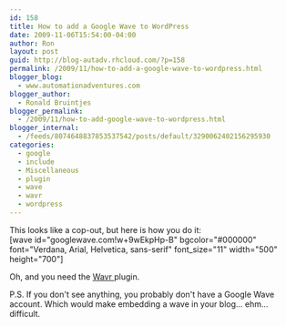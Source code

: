 ```yaml
---
id: 158
title: How to add a Google Wave to WordPress
date: 2009-11-06T15:54:00-04:00
author: Ron
layout: post
guid: http://blog-autadv.rhcloud.com/?p=158
permalink: /2009/11/how-to-add-a-google-wave-to-wordpress.html
blogger_blog:
  - www.automationadventures.com
blogger_author:
  - Ronald Bruintjes
blogger_permalink:
  - /2009/11/how-to-add-google-wave-to-wordpress.html
blogger_internal:
  - /feeds/8074648837853537542/posts/default/3290062402156295930
categories:
  - google
  - include
  - Miscellaneous
  - plugin
  - wave
  - wavr
  - wordpress
---
```

This looks like a cop-out, but here is how you do it:  
<a name='more'></a>[wave id="googlewave.com!w+9wEkpHp-B" bgcolor="#000000" font="Verdana, Arial, Helvetica, sans-serif" font_size="11" width="500" height="700"]

Oh, and you need the <a href="http://wordpress.org/extend/plugins/wavr/" target="_blank">Wavr </a>plugin.

P.S. If you don't see anything, you probably don't have a Google Wave account. Which would make embedding a wave in your blog... ehm... difficult.